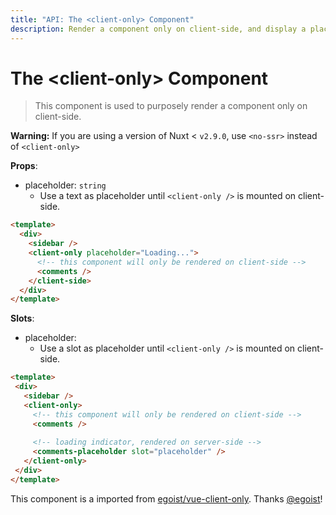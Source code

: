 ```yaml
---
title: "API: The <client-only> Component"
description: Render a component only on client-side, and display a placeholder text on server-side.
---
```


# The &lt;client-only&gt; Component

> This component is used to purposely render a component only on client-side.


<div class="Alert Alert--orange">

**Warning:** If you are using a version of Nuxt < `v2.9.0`, use `<no-ssr>` instead of `<client-only>`

</div>


**Props**:
- placeholder: `string`
  - Use a text as placeholder until `<client-only />` is mounted on client-side.

```html
<template>
  <div>
    <sidebar />
    <client-only placeholder="Loading...">
      <!-- this component will only be rendered on client-side -->
      <comments />
    </client-side>
  </div>
</template>
```

**Slots**:

- placeholder:
  - Use a slot as placeholder until `<client-only />` is mounted on client-side.
 
 ```html
<template>
  <div>
    <sidebar />
    <client-only>
      <!-- this component will only be rendered on client-side -->
      <comments />
  
      <!-- loading indicator, rendered on server-side -->
      <comments-placeholder slot="placeholder" />
    </client-only>
  </div>
</template>
```

This component is a imported from [egoist/vue-client-only](https://github.com/egoist/vue-client-only). Thanks [@egoist](https://github.com/egoist)!
